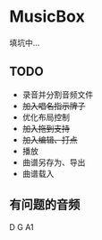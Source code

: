 # MusicBox
填坑中...

## TODO
* 录音并分割音频文件
* ~~加入唱名指示牌子~~
* 优化布局控制
* ~~加入拖到支持~~
* ~~加入编辑、打点~~
* 播放
* 曲谱另存为、导出
* 曲谱载入


## 有问题的音频
D G A1